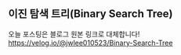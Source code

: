 ## 이진 탐색 트리(Binary Search Tree)

오늘 포스팅은 블로그 원본 링크로 대체합니다!   
https://velog.io/@jwlee010523/Binary-Search-Tree
